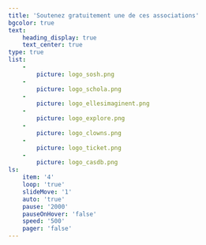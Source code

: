 ```yaml
---
title: 'Soutenez gratuitement une de ces associations'
bgcolor: true
text:
    heading_display: true
    text_center: true
type: true
list:
    -
        picture: logo_sosh.png
    -
        picture: logo_schola.png
    -
        picture: logo_ellesimaginent.png
    -
        picture: logo_explore.png
    -
        picture: logo_clowns.png
    -
        picture: logo_ticket.png
    -
        picture: logo_casdb.png
ls:
    item: '4'
    loop: 'true'
    slideMove: '1'
    auto: 'true'
    pause: '2000'
    pauseOnHover: 'false'
    speed: '500'
    pager: 'false'
---
```


